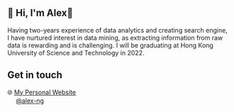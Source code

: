 ## 👋 Hi, I'm Alex🌾
Having two-years experience of data analytics and creating search engine, I have nurtured interest in data mining, as extracting information from raw data is rewarding and is challenging. I will be graduating at Hong Kong University of Science and Technology in 2022.

## Get in touch
🌐 <a href="" target='_blank'>My Personal Website</a><br>
<img src="https://cdn-icons-png.flaticon.com/512/174/174857.png" width="15" height="15"> <a href="https://www.linkedin.com/in/alexnmk/" target='_blank'>@alex-ng</a>
